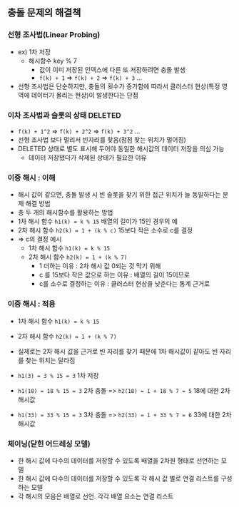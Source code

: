 ## 충돌 문제의 해결책

### 선형 조사법(Linear Probing)

- ex) 1차 저장
  - 해시함수 key % 7
    - 값이 이미 저장된 인덱스에 다른 또 저장하려면 충돌 발생
    - `f(k) + 1` => `f(k) + 2` => `f(k) + 3` ...
- 선형 조사법은 단순하지만, 충돌의 횟수가 증가함에 따라서 클러스터 현상(특정 영역에 데이터가 몰리는 현상)이 발생한다는 단점

### 이차 조사법과 슬롯의 상태 DELETED

- `f(k) + 1^2` => `f(k) + 2^2` => `f(k) + 3^2` ...
- 선형 조사법 보다 멀리서 빈자리를 찾음(점점 찾는 위치가 멀어짐)
- DELETED 상태로 별도 표시해 두어야 동일한 해시값의 데이터 저장을 의심 가능
  - 데이터 저장됐다가 삭제된 상태가 필요한 이유

### 이중 해시 : 이해

- 해시 값이 같으면, 충돌 발생 시 빈 슬롯을 찾기 위한 접근 위치가 늘 동일하다는 문제 해결 방법
- 총 두 개의 해시함수를 활용하는 방법
- 1차 해시 함수 `h1(k) = k % 15` 배열의 길이가 15인 경우의 예
- 2차 해시 함수 `h2(k) = 1 + (k % c)` 15보다 작은 소수로 c를 결정
- => c의 결정 예시
  - 1차 해시 함수 `h1(k) = k % 15`
  - 2차 해시 함수 `h2(k) = 1 + (k % 7)`
    - 1 더하는 이유 : 2차 해시 값 0되는 것 막기 위해
    - c 를 15보다 작은 값으로 하는 이유 : 배열의 길이 15이므로
    - c를 소수로 결정하는 이유 : 클러스터 현상을 낮춘다는 통계 근거로

### 이중 해시 : 적용

- 1차 해시 함수 `h1(k) = k % 15`
- 2차 해시 함수 `h2(k) = 1 + (k % 7)`

- 실제로는 2차 해시 값을 근거로 빈 자리를 찾기 때문에 1차 해시값이 같아도 빈 자리를 찾는 위치는 달라짐
- `h1(3) = 3 % 15 = 3` 1차 저장
- `h1(18) = 18 % 15 = 3` 2차 충돌 => `h2(18) = 1 + 18 % 7 = 5` 18에 대한 2차 해시값
- `h1(33) = 33 % 15 = 3` 3차 충돌 => `h2(33) = 1 + 33 % 7 = 6` 33에 대한 2차 해시값

### 체이닝(닫힌 어드레싱 모델)

- 한 해시 값에 다수의 데이터를 저장할 수 있도록 배열을 2차원 형태로 선언하는 모델
- 한 해시 값에 다수의 데이터를 저장할 수 있도록 각 해시 값 별로 연결 리스트를 구성하는 모델
- 각 해시의 모음은 배열로 선언. 각각 배열 요소는 연결 리스트
